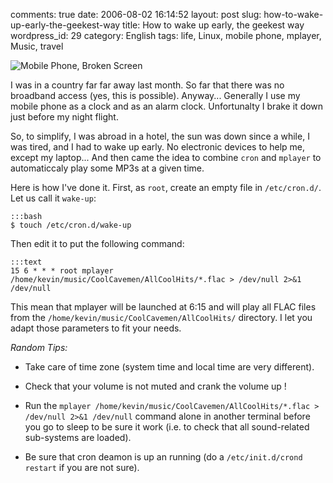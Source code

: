 comments: true
date: 2006-08-02 16:14:52
layout: post
slug: how-to-wake-up-early-the-geekest-way
title: How to wake up early, the geekest way
wordpress_id: 29
category: English
tags: life, Linux, mobile phone, mplayer, Music, travel

![Mobile Phone, Broken Screen](http://kevin.deldycke.com/wp-content/uploads/2006/08/pict4644.jpg)

I was in a country far far away last month. So far that there was no broadband access (yes, this is possible). Anyway... Generally I use my mobile phone as a clock and as an alarm clock. Unfortunalty I brake it down just before my night flight.

So, to simplify, I was abroad in a hotel, the sun was down since a while, I was tired, and I had to wake up early. No electronic devices to help me, except my laptop... And then came the idea to combine `cron` and `mplayer` to automaticcaly play some MP3s at a given time.

Here is how I've done it. First, as `root`, create an empty file in `/etc/cron.d/`. Let us call it `wake-up`:

    :::bash
    $ touch /etc/cron.d/wake-up

Then edit it to put the following command:

    :::text
    15 6 * * * root mplayer /home/kevin/music/CoolCavemen/AllCoolHits/*.flac > /dev/null 2>&1 /dev/null

This mean that mplayer will be launched at 6:15 and will play all FLAC files from the `/home/kevin/music/CoolCavemen/AllCoolHits/` directory. I let you adapt those parameters to fit your needs.

_Random Tips:_

  * Take care of time zone (system time and local time are very different).

  * Check that your volume is not muted and crank the volume up !

  * Run the `mplayer /home/kevin/music/CoolCavemen/AllCoolHits/*.flac > /dev/null 2>&1 /dev/null` command alone in another terminal before you go to sleep to be sure it work (i.e. to check that all sound-related sub-systems are loaded).

  * Be sure that cron deamon is up an running (do a `/etc/init.d/crond restart` if you are not sure).
